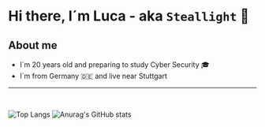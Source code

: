 # **Hi there, I´m Luca - aka `Steallight` 👋**

## **About me** 
- I´m 20 years old and preparing to study Cyber Security  🎓
- I´m from Germany 🇩🇪 and live near Stuttgart


---

<br>

![Top Langs](https://github-readme-stats.vercel.app/api/top-langs/?username=Steallight&layout=compact&theme=transparent)
![Anurag's GitHub stats](https://github-readme-stats.vercel.app/api?username=Steallight&show_icons=true&theme=transparent)


